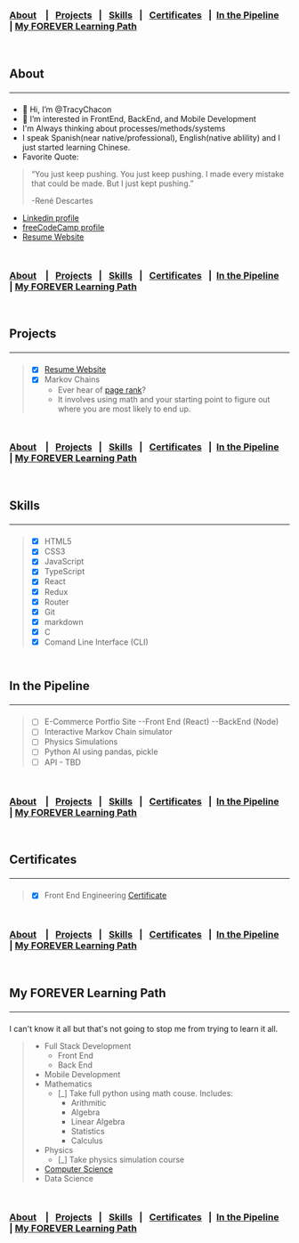 

### [About](#About) &ensp; |&ensp; [Projects](#Projects) &ensp;|&ensp; [Skills](#Skills) &ensp;|&ensp; [Certificates](#Certificates) &ensp;|&ensp;[In the Pipeline](#In) &ensp; | [My FOREVER Learning Path](#My) 

<br>

## About<hr>
- 👋 Hi, I’m @TracyChacon
- 👀 I’m interested in FrontEnd, BackEnd, and Mobile Development
- I'm Always thinking about processes/methods/systems
- I speak Spanish(near native/professional), English(native ablility) and I just started learning Chinese.
- Favorite Quote: 
> “You just keep pushing. You just keep pushing. I made every mistake that could be made. But I just kept pushing.”
>
>  -René Descartes
*   [Linkedin profile](https://www.linkedin.com/in/tracy-chacon-862a5699/)
*   [freeCodeCamp profile](https://www.freecodecamp.org/tracychacon)
*   [Resume Website](https://tracychacon.github.io/)

 `                                                                                                                `

### [About](#About) &ensp; |&ensp; [Projects](#Projects) &ensp;|&ensp; [Skills](#Skills) &ensp;|&ensp; [Certificates](#Certificates) &ensp;|&ensp;[In the Pipeline](#In) &ensp; | [My FOREVER Learning Path](#My) 

<br>

                                                                                                        
## Projects<hr>
> - [X] [Resume Website](https://tracychacon.github.io/)
> - [X] Markov Chains 
>   - Ever hear of [page rank](https://en.wikipedia.org/wiki/PageRank#:~:text=PageRank%20(PR)%20is%20an%20algorithm,the%20importance%20of%20website%20pages.)? 
>   - It involves using math and your starting point to figure out where you are most likely to end up.

 `                                                                                                                `
### [About](#About) &ensp; |&ensp; [Projects](#Projects) &ensp;|&ensp; [Skills](#Skills) &ensp;|&ensp; [Certificates](#Certificates) &ensp;|&ensp;[In the Pipeline](#In) &ensp; | [My FOREVER Learning Path](#My) 

<br>

## Skills<hr>
> - [X] HTML5
> - [X] CSS3
> - [X] JavaScript
> - [X] TypeScript
> - [X] React
> - [X] Redux
> - [X] Router
> - [X] Git
> - [X] markdown
> - [X] C
> - [X] Comand Line Interface (CLI)

 `                                                                                                                `
 
 
## In the Pipeline<hr>
> - [ ] E-Commerce Portfio Site --Front End (React) --BackEnd (Node)  
> - [ ] Interactive Markov Chain simulator
> - [ ] Physics Simulations
> - [ ] Python AI using pandas, pickle
> - [ ] API - TBD

 `                                                                                                                `
### [About](#About) &ensp; |&ensp; [Projects](#Projects) &ensp;|&ensp; [Skills](#Skills) &ensp;|&ensp; [Certificates](#Certificates) &ensp;|&ensp;[In the Pipeline](#In) &ensp; | [My FOREVER Learning Path](#My) 
<br>
                                                                                             
## Certificates<hr>
> - [X] Front End Engineering [Certificate](https://www.codecademy.com/profiles/TracyChacon/certificates/5f85dd867b67b60014ac9ea3)

 `                                                                                                                `
 
### [About](#About) &ensp; |&ensp; [Projects](#Projects) &ensp;|&ensp; [Skills](#Skills) &ensp;|&ensp; [Certificates](#Certificates) &ensp;|&ensp;[In the Pipeline](#In) &ensp; | [My FOREVER Learning Path](#My) 

<br>

## My FOREVER Learning Path<hr>
I can't know it all but that's not going to stop me from trying to learn it all.
> - Full Stack Development
>   - Front End
>   - Back End
> - Mobile Development
> - Mathematics
>   - [_] Take full python using math couse. Includes:
>     - Arithmitic
>     - Algebra
>     - Linear Algebra
>     - Statistics
>     - Calculus
> - Physics
>   - [_] Take physics simulation course
> - [Computer Science](https://github.com/ossu/computer-science) 
> - Data Science

 `                                                                                                                `

### [About](#About) &ensp; |&ensp; [Projects](#Projects) &ensp;|&ensp; [Skills](#Skills) &ensp;|&ensp; [Certificates](#Certificates) &ensp;|&ensp;[In the Pipeline](#In) &ensp; | [My FOREVER Learning Path](#My) 
